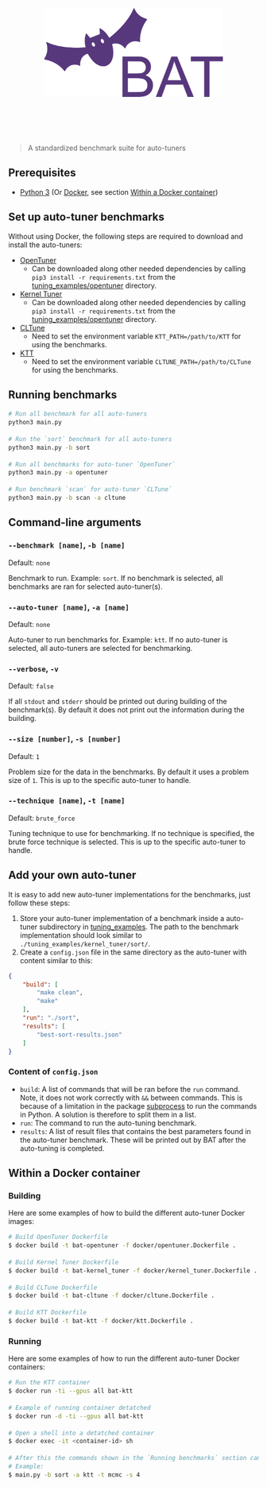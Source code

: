 <h1 align="center">
	<br>
	<br>
	<img width="360" src="./media/BAT-logo.svg" alt="BAT">
	<br>
	<br>
	<br>
</h1>

> A standardized benchmark suite for auto-tuners

## Prerequisites
- [Python 3](https://www.python.org/) (Or [Docker](https://www.docker.com/), see section <a href="#within-a-docker-container">Within a Docker container</a>)

## Set up auto-tuner benchmarks
Without using Docker, the following steps are required to download and install the auto-tuners:
- [OpenTuner](https://github.com/ingunnsund/opentuner)
    - Can be downloaded along other needed dependencies by calling `pip3 install -r requirements.txt` from the [tuning_examples/opentuner](tuning_examples/opentuner) directory.
- [Kernel Tuner](https://github.com/benvanwerkhoven/kernel_tuner)
    - Can be downloaded along other needed dependencies by calling `pip3 install -r requirements.txt` from the [tuning_examples/opentuner](tuning_examples/opentuner) directory.
- [CLTune](https://github.com/ingunnsund/CLTune)
    - Need to set the environment variable `KTT_PATH=/path/to/KTT` for using the benchmarks.
- [KTT](https://github.com/Fillo7/KTT)
    - Need to set the environment variable `CLTUNE_PATH=/path/to/CLTune` for using the benchmarks.

## Running benchmarks
```sh
# Run all benchmark for all auto-tuners
python3 main.py

# Run the `sort` benchmark for all auto-tuners
python3 main.py -b sort

# Run all benchmarks for auto-tuner `OpenTuner`
python3 main.py -a opentuner

# Run benchmark `scan` for auto-tuner `CLTune`
python3 main.py -b scan -a cltune
```

## Command-line arguments
### `--benchmark [name]`, `-b [name]`
Default: `none`

Benchmark to run. Example: `sort`. If no benchmark is selected, all benchmarks are ran for selected auto-tuner(s).

### `--auto-tuner [name]`, `-a [name]`
Default: `none`

Auto-tuner to run benchmarks for. Example: `ktt`. If no auto-tuner is selected, all auto-tuners are selected for benchmarking.

### `--verbose`, `-v`
Default: `false`

If all `stdout` and `stderr` should be printed out during building of the benchmark(s). By default it does not print out the information during the building.

### `--size [number]`, `-s [number]`
Default: `1`

Problem size for the data in the benchmarks. By default it uses a problem size of `1`. This is up to the specific auto-tuner to handle.

### `--technique [name]`, `-t [name]`
Default: `brute_force`

Tuning technique to use for benchmarking. If no technique is specified, the brute force technique is selected. This is up to the specific auto-tuner to handle.

## Add your own auto-tuner
It is easy to add new auto-tuner implementations for the benchmarks, just follow these steps:
1. Store your auto-tuner implementation of a benchmark inside a auto-tuner subdirectory in [tuning_examples](./tuning_examples). The path to the benchmark implementation should look similar to `./tuning_examples/kernel_tuner/sort/`.
2. Create a `config.json` file in the same directory as the auto-tuner with content similar to this:
```json
{
    "build": [
        "make clean",
        "make"
    ],
    "run": "./sort",
    "results": [
        "best-sort-results.json"
    ]
}
```

### Content of `config.json`
- `build`: A list of commands that will be ran before the `run` command. Note, it does not work correctly with `&&` between commands. This is because of a limitation in the package [subprocess](https://docs.python.org/3/library/subprocess.html) to run the commands in Python. A solution is therefore to split them in a list.
- `run`: The command to run the auto-tuning benchmark.
- `results`: A list of result files that contains the best parameters found in the auto-tuner benchmark. These will be printed out by BAT after the auto-tuning is completed.

## Within a Docker container
### Building
Here are some examples of how to build the different auto-tuner Docker images:
```sh
# Build OpenTuner Dockerfile
$ docker build -t bat-opentuner -f docker/opentuner.Dockerfile .

# Build Kernel Tuner Dockerfile
$ docker build -t bat-kernel_tuner -f docker/kernel_tuner.Dockerfile .

# Build CLTune Dockerfile
$ docker build -t bat-cltune -f docker/cltune.Dockerfile .

# Build KTT Dockerfile
$ docker build -t bat-ktt -f docker/ktt.Dockerfile .
```

### Running
Here are some examples of how to run the different auto-tuner Docker containers:
```sh
# Run the KTT container
$ docker run -ti --gpus all bat-ktt

# Example of running container detatched
$ docker run -d -ti --gpus all bat-ktt

# Open a shell into a detatched container
$ docker exec -it <container-id> sh

# After this the commands shown in the `Running benchmarks` section can be used
# Example:
$ main.py -b sort -a ktt -t mcmc -s 4
```
